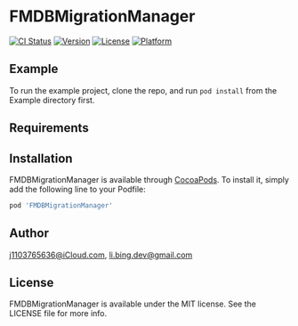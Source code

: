 # FMDBMigrationManager

[![CI Status](https://img.shields.io/travis/j1103765636@iCloud.com/FMDBMigrationManager.svg?style=flat)](https://travis-ci.org/j1103765636@iCloud.com/FMDBMigrationManager)
[![Version](https://img.shields.io/cocoapods/v/FMDBMigrationManager.svg?style=flat)](https://cocoapods.org/pods/FMDBMigrationManager)
[![License](https://img.shields.io/cocoapods/l/FMDBMigrationManager.svg?style=flat)](https://cocoapods.org/pods/FMDBMigrationManager)
[![Platform](https://img.shields.io/cocoapods/p/FMDBMigrationManager.svg?style=flat)](https://cocoapods.org/pods/FMDBMigrationManager)

## Example

To run the example project, clone the repo, and run `pod install` from the Example directory first.

## Requirements

## Installation

FMDBMigrationManager is available through [CocoaPods](https://cocoapods.org). To install
it, simply add the following line to your Podfile:

```ruby
pod 'FMDBMigrationManager'
```

## Author

j1103765636@iCloud.com, li.bing.dev@gmail.com

## License

FMDBMigrationManager is available under the MIT license. See the LICENSE file for more info.
